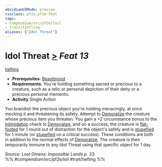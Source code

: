 ```yaml
---
obsidianUIMode: preview
cssclass: pf2e,pf2e-feat
tags:
- compendium/src/pf2e/loil
- trait/tiefling
aliases: ["Idol Threat"]
---
```

# Idol Threat  [>](/rules/core-rulebook/chapter-9-playing-the-game.md#Actions "Single Action") *Feat 13*  
[tiefling](/rules/traits/tiefling-b1.md)  

- **Prerequisites**: [Beastbrood](/compendium/feats/beastbrood-loag.md)
- **Requirements**: You're holding something sacred or precious to a creature, such as a relic or personal depiction of their deity or a precious personal memento.
- **Activity** Single Action

You brandish the precious object you're holding menacingly, at once mocking it and threatening its safety. Attempt to [Demoralize](/rules/actions/demoralize.md) the creature whose precious item you threaten. You gain a +2 circumstance bonus to the [Intimidation](/compendium/skills.md#Intimidation) check to [Demoralize](/rules/actions/demoralize.md), and on a success, the creature is [flat-footed](/rules/conditions.md#Flat-footed) for 1 round out of distraction for the object's safety and is [stupefied](/rules/conditions.md#Stupefied) for 1 minute (or [stupefied](/rules/conditions.md#Stupefied) on a critical success). These conditions are both in addition to the normal effects of [Demoralize](/rules/actions/demoralize.md). The creature is then temporarily immune to any Idol Threat using that specific object for 1 day.

*Source: Lost Omens: Impossible Lands p. 33*  
%% #compendium/src/pf2e/loil #trait/tiefling %%